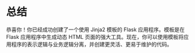 # 总结

恭喜你！你已经成功创建了一个使用 Jinja2 模板的 Flask 应用程序。模板是在 Flask 应用程序中生成动态 HTML 页面的强大工具。现在，你可以使用模板将应用程序的表示逻辑与业务逻辑分离，并创建更灵活、更易于维护的代码。
